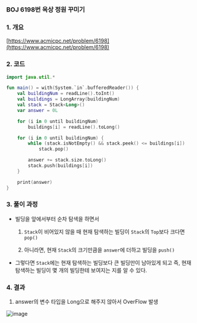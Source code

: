 ### BOJ 6198번 옥상 정원 꾸미기

### 1. 개요

[https://www.acmicpc.net/problem/6198](https://www.acmicpc.net/problem/6198)

### 2. 코드

```kotlin
import java.util.*

fun main() = with(System.`in`.bufferedReader()) {
    val buildingNum = readLine().toInt()
    val buildings = LongArray(buildingNum)
    val stack = Stack<Long>()
    var answer = 0L

    for (i in 0 until buildingNum)
        buildings[i] = readLine().toLong()

    for (i in 0 until buildingNum) {
        while (stack.isNotEmpty() && stack.peek() <= buildings[i])
            stack.pop()

        answer += stack.size.toLong()
        stack.push(buildings[i])
    }

    print(answer)
}
```

### 3. 풀이 과정

- 빌딩을 앞에서부터 순차 탐색을 하면서

    1. `Stack`이 비어있지 않을 때 현재 탐색하는 빌딩이 `Stack`의 `Top`보다 크다면 `pop()`
    
    2. 아니라면, 현재 `Stack`의 크기만큼을 `answer`에 더하고 빌딩을 `push()`
    
- 그렇다면 `Stack`에는 현재 탐색하는 빌딩보다 큰 빌딩만이 남아있게 되고 즉, 현재 탐색하는 빌딩이 몇 개의 빌딩한테 보여지는 지를 알 수 있다.

### 4. 결과

1. answer의 변수 타입을 Long으로 해주지 않아서 OverFlow 발생

![image](https://user-images.githubusercontent.com/24761073/88663363-74f63680-d116-11ea-9f4c-b67cc357e132.png)